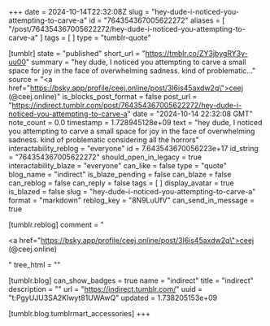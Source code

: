 +++
date = 2024-10-14T22:32:08Z
slug = "hey-dude-i-noticed-you-attempting-to-carve-a"
id = "764354367005622272"
aliases = [ "/post/764354367005622272/hey-dude-i-noticed-you-attempting-to-carve-a" ]
tags = [ ]
type = "tumblr-quote"

[tumblr]
state = "published"
short_url = "https://tmblr.co/ZY3jbygRY3y-uu00"
summary = "hey dude, I noticed you attempting to carve a small space for joy in the face of overwhelming sadness. kind of problematic..."
source = "<a href=\"https://bsky.app/profile/ceej.online/post/3l6is45axdw2q\">ceej (@ceej.online)</a>"
is_blocks_post_format = false
post_url = "https://indirect.tumblr.com/post/764354367005622272/hey-dude-i-noticed-you-attempting-to-carve-a"
date = "2024-10-14 22:32:08 GMT"
note_count = 0.0
timestamp = 1.728945128e+09
text = "hey dude, I noticed you attempting to carve a small space for joy in the face of overwhelming sadness. kind of problematic considering all the horrors"
interactability_reblog = "everyone"
id = 7.643543670056223e+17
id_string = "764354367005622272"
should_open_in_legacy = true
interactability_blaze = "everyone"
can_like = false
type = "quote"
blog_name = "indirect"
is_blaze_pending = false
can_blaze = false
can_reblog = false
can_reply = false
tags = [ ]
display_avatar = true
is_blazed = false
slug = "hey-dude-i-noticed-you-attempting-to-carve-a"
format = "markdown"
reblog_key = "8N9LuUfV"
can_send_in_message = true

[tumblr.reblog]
comment = "<p><a href=\"https://bsky.app/profile/ceej.online/post/3l6is45axdw2q\">ceej (@ceej.online)</a></p>"
tree_html = ""

[tumblr.blog]
can_show_badges = true
name = "indirect"
title = "indirect"
description = ""
url = "https://indirect.tumblr.com/"
uuid = "t:PgyUJU3SA2Klwyt81UWAwQ"
updated = 1.738205153e+09

[tumblr.blog.tumblrmart_accessories]
+++
